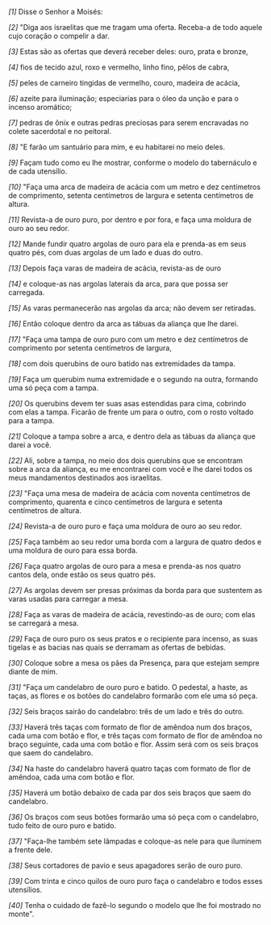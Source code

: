 *[1]* Disse o Senhor a Moisés:

*[2]* "Diga aos israelitas que me tragam uma oferta. Receba-a de todo aquele cujo coração o compelir a dar.

*[3]* Estas são as ofertas que deverá receber deles: ouro, prata e bronze,

*[4]* fios de tecido azul, roxo e vermelho, linho fino, pêlos de cabra,

*[5]* peles de carneiro tingidas de vermelho, couro, madeira de acácia,

*[6]* azeite para iluminação; especiarias para o óleo da unção e para o incenso aromático;

*[7]* pedras de ônix e outras pedras preciosas para serem encravadas no colete sacerdotal e no peitoral.

*[8]* "E farão um santuário para mim, e eu habitarei no meio deles.

*[9]* Façam tudo como eu lhe mostrar, conforme o modelo do tabernáculo e de cada utensílio.

*[10]* "Faça uma arca de madeira de acácia com um metro e dez centímetros de comprimento, setenta centímetros de largura e setenta centímetros de altura.

*[11]* Revista-a de ouro puro, por dentro e por fora, e faça uma moldura de ouro ao seu redor.

*[12]* Mande fundir quatro argolas de ouro para ela e prenda-as em seus quatro pés, com duas argolas de um lado e duas do outro.

*[13]* Depois faça varas de madeira de acácia, revista-as de ouro

*[14]* e coloque-as nas argolas laterais da arca, para que possa ser carregada.

*[15]* As varas permanecerão nas argolas da arca; não devem ser retiradas.

*[16]* Então coloque dentro da arca as tábuas da aliança que lhe darei.

*[17]* "Faça uma tampa de ouro puro com um metro e dez centímetros de comprimento por setenta centímetros de largura,

*[18]* com dois querubins de ouro batido nas extremidades da tampa.

*[19]* Faça um querubim numa extremidade e o segundo na outra, formando uma só peça com a tampa.

*[20]* Os querubins devem ter suas asas estendidas para cima, cobrindo com elas a tampa. Ficarão de frente um para o outro, com o rosto voltado para a tampa.

*[21]* Coloque a tampa sobre a arca, e dentro dela as tábuas da aliança que darei a você.

*[22]* Ali, sobre a tampa, no meio dos dois querubins que se encontram sobre a arca da aliança, eu me encontrarei com você e lhe darei todos os meus mandamentos destinados aos israelitas.

*[23]* "Faça uma mesa de madeira de acácia com noventa centímetros de comprimento, quarenta e cinco centímetros de largura e setenta centímetros de altura.

*[24]* Revista-a de ouro puro e faça uma moldura de ouro ao seu redor.

*[25]* Faça também ao seu redor uma borda com a largura de quatro dedos e uma moldura de ouro para essa borda.

*[26]* Faça quatro argolas de ouro para a mesa e prenda-as nos quatro cantos dela, onde estão os seus quatro pés.

*[27]* As argolas devem ser presas próximas da borda para que sustentem as varas usadas para carregar a mesa.

*[28]* Faça as varas de madeira de acácia, revestindo-as de ouro; com elas se carregará a mesa.

*[29]* Faça de ouro puro os seus pratos e o recipiente para incenso, as suas tigelas e as bacias nas quais se derramam as ofertas de bebidas.

*[30]* Coloque sobre a mesa os pães da Presença, para que estejam sempre diante de mim.

*[31]* "Faça um candelabro de ouro puro e batido. O pedestal, a haste, as taças, as flores e os botões do candelabro formarão com ele uma só peça.

*[32]* Seis braços sairão do candelabro: três de um lado e três do outro.

*[33]* Haverá três taças com formato de flor de amêndoa num dos braços, cada uma com botão e flor, e três taças com formato de flor de amêndoa no braço seguinte, cada uma com botão e flor. Assim será com os seis braços que saem do candelabro.

*[34]* Na haste do candelabro haverá quatro taças com formato de flor de amêndoa, cada uma com botão e flor.

*[35]* Haverá um botão debaixo de cada par dos seis braços que saem do candelabro.

*[36]* Os braços com seus botões formarão uma só peça com o candelabro, tudo feito de ouro puro e batido.

*[37]* "Faça-lhe também sete lâmpadas e coloque-as nele para que iluminem a frente dele.

*[38]* Seus cortadores de pavio e seus apagadores serão de ouro puro.

*[39]* Com trinta e cinco quilos de ouro puro faça o candelabro e todos esses utensílios.

*[40]* Tenha o cuidado de fazê-lo segundo o modelo que lhe foi mostrado no monte".

